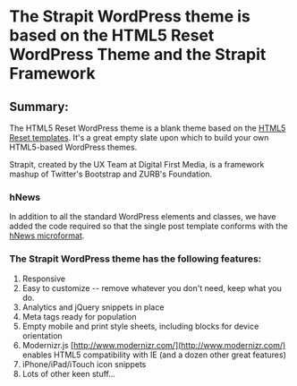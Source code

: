#  The Strapit WordPress theme is based on the HTML5 Reset WordPress Theme and the Strapit Framework

## Summary:

The HTML5 Reset WordPress theme is a blank theme based on the [HTML5 Reset templates](https://github.com/murtaugh/HTML5-Reset). It's a great empty slate upon which to build your own HTML5-based WordPress themes.

Strapit, created by the UX Team at Digital First Media, is a framework mashup of Twitter's Bootstrap and ZURB's Foundation.

### hNews

In addition to all the standard WordPress elements and classes, we have added the code required so that the single post template conforms with the [hNews microformat](http://microformats.org/wiki/hnews).

### The Strapit WordPress theme has the following features:

1. Responsive
2. Easy to customize -- remove whatever you don't need, keep what you do.
3. Analytics and jQuery snippets in place
4. Meta tags ready for population
5. Empty mobile and print style sheets, including blocks for device orientation
6. Modernizr.js [http://www.modernizr.com/](http://www.modernizr.com/) enables HTML5 compatibility with IE (and a dozen other great features)
7. iPhone/iPad/iTouch icon snippets 
8. Lots of other keen stuff...
